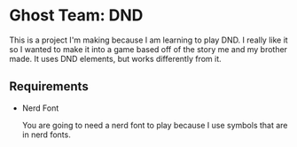 # Ghost Team: DND

This is a project I'm making because I am learning to play DND.
I really like it so I wanted to make it into a game
based off of the story me and my brother made.
It uses DND elements, but works differently from it.

## Requirements

- Nerd Font

  You are going to need a nerd font to play because I use symbols that are in
  nerd fonts.
